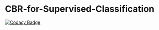 # CBR-for-Supervised-Classification
[![Codacy Badge](https://api.codacy.com/project/badge/Grade/78930f38e5694152be11b0169aacb76d)](https://app.codacy.com/app/miladBentaiba/CBR-for-Supervised-Classification?utm_source=github.com&utm_medium=referral&utm_content=miladBentaiba/CBR-for-Supervised-Classification&utm_campaign=Badge_Grade_Dashboard)